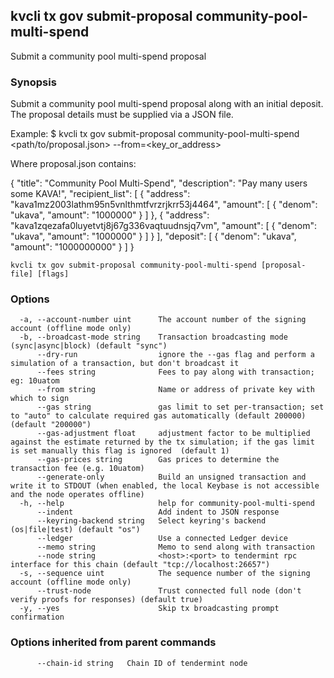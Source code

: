 <!--
title: community-pool-multi-spend
-->
## kvcli tx gov submit-proposal community-pool-multi-spend

Submit a community pool multi-spend proposal

### Synopsis

Submit a community pool multi-spend proposal along with an initial deposit.
The proposal details must be supplied via a JSON file.

Example:
$ kvcli tx gov submit-proposal community-pool-multi-spend <path/to/proposal.json> --from=<key_or_address>

Where proposal.json contains:

{
  "title": "Community Pool Multi-Spend",
  "description": "Pay many users some KAVA!",
  "recipient_list": [
		{
			"address": "kava1mz2003lathm95n5vnlthmtfvrzrjkrr53j4464",
			"amount": [
				{
					"denom": "ukava",
					"amount": "1000000"
				}
			]
		},
		{
			"address": "kava1zqezafa0luyetvtj8j67g336vaqtuudnsjq7vm",
			"amount": [
				{
					"denom": "ukava",
					"amount": "1000000"
				}
			]
		}
	],
	"deposit": [
		{
			"denom": "ukava",
			"amount": "1000000000"
		}
	]
}

```
kvcli tx gov submit-proposal community-pool-multi-spend [proposal-file] [flags]
```

### Options

```
  -a, --account-number uint      The account number of the signing account (offline mode only)
  -b, --broadcast-mode string    Transaction broadcasting mode (sync|async|block) (default "sync")
      --dry-run                  ignore the --gas flag and perform a simulation of a transaction, but don't broadcast it
      --fees string              Fees to pay along with transaction; eg: 10uatom
      --from string              Name or address of private key with which to sign
      --gas string               gas limit to set per-transaction; set to "auto" to calculate required gas automatically (default 200000) (default "200000")
      --gas-adjustment float     adjustment factor to be multiplied against the estimate returned by the tx simulation; if the gas limit is set manually this flag is ignored  (default 1)
      --gas-prices string        Gas prices to determine the transaction fee (e.g. 10uatom)
      --generate-only            Build an unsigned transaction and write it to STDOUT (when enabled, the local Keybase is not accessible and the node operates offline)
  -h, --help                     help for community-pool-multi-spend
      --indent                   Add indent to JSON response
      --keyring-backend string   Select keyring's backend (os|file|test) (default "os")
      --ledger                   Use a connected Ledger device
      --memo string              Memo to send along with transaction
      --node string              <host>:<port> to tendermint rpc interface for this chain (default "tcp://localhost:26657")
  -s, --sequence uint            The sequence number of the signing account (offline mode only)
      --trust-node               Trust connected full node (don't verify proofs for responses) (default true)
  -y, --yes                      Skip tx broadcasting prompt confirmation
```

### Options inherited from parent commands

```
      --chain-id string   Chain ID of tendermint node
```

